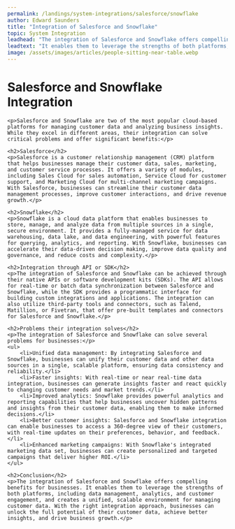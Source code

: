 ```yaml
---
permalink: /landings/system-integrations/salesforce/snowflake
author: Edward Saunders
title: "Integration of Salesforce and Snowflake"
topic: System Integration
leadhead: "The integration of Salesforce and Snowflake offers compelling benefits for businesses"
leadtext: "It enables them to leverage the strengths of both platforms, including data management, analytics, and customer engagement, and creates a unified, scalable environment for managing customer data. With the right integration approach, businesses can unlock the full potential of their customer data, achieve better insights, and drive business growth."
image: /assets/images/articles/people-sitting-near-table.webp
---
```

<div class="arttext">
	<h1>Salesforce and Snowflake Integration</h1>

	<p>Salesforce and Snowflake are two of the most popular cloud-based platforms for managing customer data and analyzing business insights. While they excel in different areas, their integration can solve critical problems and offer significant benefits:</p>

	<h2>Salesforce</h2>
	<p>Salesforce is a customer relationship management (CRM) platform that helps businesses manage their customer data, sales, marketing, and customer service processes. It offers a variety of modules, including Sales Cloud for sales automation, Service Cloud for customer support, and Marketing Cloud for multi-channel marketing campaigns. With Salesforce, businesses can streamline their customer data management processes, improve customer interactions, and drive revenue growth.</p>

	<h2>Snowflake</h2>
	<p>Snowflake is a cloud data platform that enables businesses to store, manage, and analyze data from multiple sources in a single, secure environment. It provides a fully-managed service for data warehousing, data lake, and data engineering, with powerful features for querying, analytics, and reporting. With Snowflake, businesses can accelerate their data-driven decision making, improve data quality and governance, and reduce costs and complexity.</p>

	<h2>Integration through API or SDK</h2>
	<p>The integration of Salesforce and Snowflake can be achieved through their native APIs or software development kits (SDKs). The API allows for real-time or batch data synchronization between Salesforce and Snowflake, while the SDK provides a programmatic interface for building custom integrations and applications. The integration can also utilize third-party tools and connectors, such as Talend, Matillion, or Fivetran, that offer pre-built templates and connectors for Salesforce and Snowflake.</p>

	<h2>Problems their integration solves</h2>
	<p>The integration of Salesforce and Snowflake can solve several problems for businesses:</p>
	<ul>
		<li>Unified data management: By integrating Salesforce and Snowflake, businesses can unify their customer data and other data sources in a single, scalable platform, ensuring data consistency and reliability.</li>
		<li>Faster insights: With real-time or near real-time data integration, businesses can generate insights faster and react quickly to changing customer needs and market trends.</li>
		<li>Improved analytics: Snowflake provides powerful analytics and reporting capabilities that help businesses uncover hidden patterns and insights from their customer data, enabling them to make informed decisions.</li>
		<li>Better customer insights: Salesforce and Snowflake integration can enable businesses to access a 360-degree view of their customers, with real-time updates on their preferences, behavior, and feedback.</li>
		<li>Enhanced marketing campaigns: With Snowflake's integrated marketing data set, businesses can create personalized and targeted campaigns that deliver higher ROI.</li>
	</ul>

	<h2>Conclusion</h2>
	<p>The integration of Salesforce and Snowflake offers compelling benefits for businesses. It enables them to leverage the strengths of both platforms, including data management, analytics, and customer engagement, and creates a unified, scalable environment for managing customer data. With the right integration approach, businesses can unlock the full potential of their customer data, achieve better insights, and drive business growth.</p>

</div>